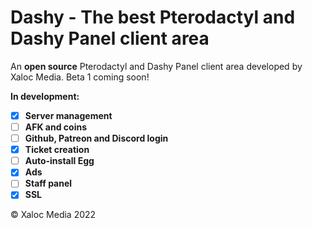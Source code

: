 # Dashy - The best Pterodactyl and Dashy Panel client area
An **open source** Pterodactyl and Dashy Panel client area developed by Xaloc Media. Beta 1 coming soon!

**In development:**

- [x] **Server management**
- [ ] **AFK and coins**
- [ ] **Github, Patreon and Discord login**
- [x] **Ticket creation**
- [ ] **Auto-install Egg**
- [x] **Ads**
- [ ] **Staff panel**
- [x] **SSL**

© Xaloc Media 2022
